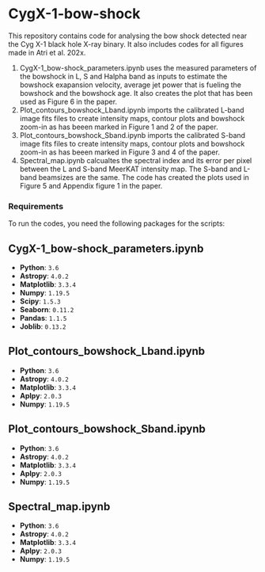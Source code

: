 # CygX-1-bow-shock
This repository contains code for analysing the bow shock detected near the Cyg X-1 black hole X-ray binary. It also includes codes for all figures made in Atri et al. 202x. 
1) CygX-1_bow-shock_parameters.ipynb uses the measured parameters of the bowshock in L, S and Halpha band as inputs to estimate the bowshock exapansion velocity, average jet power that is fueling the bowshock and the bowshock age. It also creates the plot that has been used as Figure 6 in the paper.
2) Plot_contours_bowshock_Lband.ipynb imports the calibrated L-band image fits files to create intensity maps, contour plots and bowshock zoom-in as has beeen marked in Figure 1 and 2 of the paper.
3) Plot_contours_bowshock_Sband.ipynb imports the calibrated S-band image fits files to create intensity maps, contour plots and bowshock zoom-in as has beeen marked in Figure 3 and 4 of the paper.
4) Spectral_map.ipynb calcualtes the spectral index and its error per pixel between the L and S-band MeerKAT intensity map. The S-band and L-band beamsizes are the same. The code has created the plots used in Figure 5 and Appendix figure 1 in the paper.



### Requirements

To run the codes, you need the following packages for the scripts:

## CygX-1_bow-shock_parameters.ipynb

- **Python**: `3.6`
- **Astropy**: `4.0.2`
- **Matplotlib**: `3.3.4`
- **Numpy**: `1.19.5`
- **Scipy**: `1.5.3`
- **Seaborn**: `0.11.2`
- **Pandas**: `1.1.5`
- **Joblib**: `0.13.2`

## Plot_contours_bowshock_Lband.ipynb

- **Python**: `3.6`
- **Astropy**: `4.0.2`
- **Matplotlib**: `3.3.4`
- **Aplpy**: `2.0.3`
- **Numpy**: `1.19.5`

## Plot_contours_bowshock_Sband.ipynb

- **Python**: `3.6`
- **Astropy**: `4.0.2`
- **Matplotlib**: `3.3.4`
- **Aplpy**: `2.0.3`
- **Numpy**: `1.19.5`

## Spectral_map.ipynb

- **Python**: `3.6`
- **Astropy**: `4.0.2`
- **Matplotlib**: `3.3.4`
- **Aplpy**: `2.0.3`
- **Numpy**: `1.19.5`

